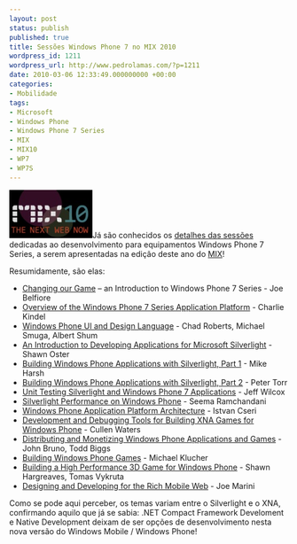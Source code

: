 ```yaml
---
layout: post
status: publish
published: true
title: Sessões Windows Phone 7 no MIX 2010
wordpress_id: 1211
wordpress_url: http://www.pedrolamas.com/?p=1211
date: 2010-03-06 12:33:49.000000000 +00:00
categories:
- Mobilidade
tags:
- Microsoft
- Windows Phone
- Windows Phone 7 Series
- MIX
- MIX10
- WP7
- WP7S
---
```

[![](/wp-content/uploads/2010/03/MIX-2010.jpg "MIX 2010")](http://live.visitmix.com/)Já são conhecidos os [detalhes das sessões](http://live.visitmix.com/Sessions#/tags/WindowsPhone) dedicadas ao desenvolvimento para equipamentos Windows Phone 7 Series, a serem apresentadas na edição deste ano do [MIX](http://live.visitmix.com/)!

Resumidamente, são elas:

-   [Changing our Game](http://live.visitmix.com/MIX10/Sessions/CL01) – an Introduction to Windows Phone 7 Series - Joe Belfiore
-   [Overview of the Windows Phone 7 Series Application Platform](http://live.visitmix.com/MIX10/Sessions/CL13) - Charlie Kindel
-   [Windows Phone UI and Design Language](http://live.visitmix.com/MIX10/Sessions/CL14) - Chad Roberts, Michael Smuga, Albert Shum
-   [An Introduction to Developing Applications for Microsoft Silverlight](http://live.visitmix.com/MIX10/Sessions/CL15) - Shawn Oster
-   [Building Windows Phone Applications with Silverlight, Part 1](http://live.visitmix.com/MIX10/Sessions/CL16) - Mike Harsh
-   [Building Windows Phone Applications with Silverlight, Part 2](http://live.visitmix.com/MIX10/Sessions/CL17) - Peter Torr
-   [Unit Testing Silverlight and Windows Phone 7 Applications](http://live.visitmix.com/MIX10/Sessions/CL59) - Jeff Wilcox
-   [Silverlight Performance on Windows Phone](http://live.visitmix.com/MIX10/Sessions/CL60) - Seema Ramchandani
-   [Windows Phone Application Platform Architecture](http://live.visitmix.com/MIX10/Sessions/CL18) - Istvan Cseri
-   [Development and Debugging Tools for Building XNA Games for Windows Phone](http://live.visitmix.com/MIX10/Sessions/CL19) - Cullen Waters
-   [Distributing and Monetizing Windows Phone Applications and Games](http://live.visitmix.com/MIX10/Sessions/CL20) - John Bruno, Todd Biggs
-   [Building Windows Phone Games](http://live.visitmix.com/MIX10/Sessions/CL21) - Michael Klucher
-   [Building a High Performance 3D Game for Windows Phone](http://live.visitmix.com/MIX10/Sessions/CL22) - Shawn Hargreaves, Tomas Vykruta
-   [Designing and Developing for the Rich Mobile Web](http://live.visitmix.com/MIX10/Sessions/CL23) - Joe Marini

Como se pode aqui perceber, os temas variam entre o Silverlight e o XNA, confirmando aquilo que já se sabia: .NET Compact Framework Develoment e Native Development deixam de ser opções de desenvolvimento nesta nova versão do Windows Mobile / Windows Phone!
